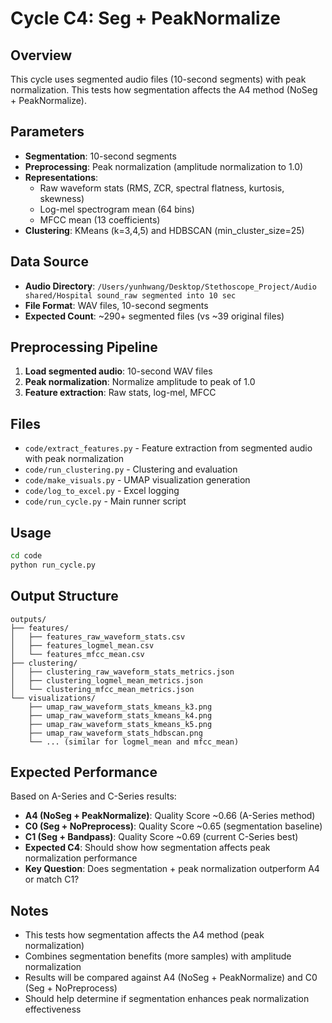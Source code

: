 # Cycle C4: Seg + PeakNormalize

## Overview
This cycle uses segmented audio files (10-second segments) with peak normalization. This tests how segmentation affects the A4 method (NoSeg + PeakNormalize).

## Parameters
- **Segmentation**: 10-second segments
- **Preprocessing**: Peak normalization (amplitude normalization to 1.0)
- **Representations**: 
  - Raw waveform stats (RMS, ZCR, spectral flatness, kurtosis, skewness)
  - Log-mel spectrogram mean (64 bins)
  - MFCC mean (13 coefficients)
- **Clustering**: KMeans (k=3,4,5) and HDBSCAN (min_cluster_size=25)

## Data Source
- **Audio Directory**: `/Users/yunhwang/Desktop/Stethoscope_Project/Audio shared/Hospital sound_raw segmented into 10 sec`
- **File Format**: WAV files, 10-second segments
- **Expected Count**: ~290+ segmented files (vs ~39 original files)

## Preprocessing Pipeline
1. **Load segmented audio**: 10-second WAV files
2. **Peak normalization**: Normalize amplitude to peak of 1.0
3. **Feature extraction**: Raw stats, log-mel, MFCC

## Files
- `code/extract_features.py` - Feature extraction from segmented audio with peak normalization
- `code/run_clustering.py` - Clustering and evaluation
- `code/make_visuals.py` - UMAP visualization generation
- `code/log_to_excel.py` - Excel logging
- `code/run_cycle.py` - Main runner script

## Usage
```bash
cd code
python run_cycle.py
```

## Output Structure
```
outputs/
├── features/
│   ├── features_raw_waveform_stats.csv
│   ├── features_logmel_mean.csv
│   └── features_mfcc_mean.csv
├── clustering/
│   ├── clustering_raw_waveform_stats_metrics.json
│   ├── clustering_logmel_mean_metrics.json
│   └── clustering_mfcc_mean_metrics.json
└── visualizations/
    ├── umap_raw_waveform_stats_kmeans_k3.png
    ├── umap_raw_waveform_stats_kmeans_k4.png
    ├── umap_raw_waveform_stats_kmeans_k5.png
    ├── umap_raw_waveform_stats_hdbscan.png
    └── ... (similar for logmel_mean and mfcc_mean)
```

## Expected Performance
Based on A-Series and C-Series results:
- **A4 (NoSeg + PeakNormalize)**: Quality Score ~0.66 (A-Series method)
- **C0 (Seg + NoPreprocess)**: Quality Score ~0.65 (segmentation baseline)
- **C1 (Seg + Bandpass)**: Quality Score ~0.69 (current C-Series best)
- **Expected C4**: Should show how segmentation affects peak normalization performance
- **Key Question**: Does segmentation + peak normalization outperform A4 or match C1?

## Notes
- This tests how segmentation affects the A4 method (peak normalization)
- Combines segmentation benefits (more samples) with amplitude normalization
- Results will be compared against A4 (NoSeg + PeakNormalize) and C0 (Seg + NoPreprocess)
- Should help determine if segmentation enhances peak normalization effectiveness
